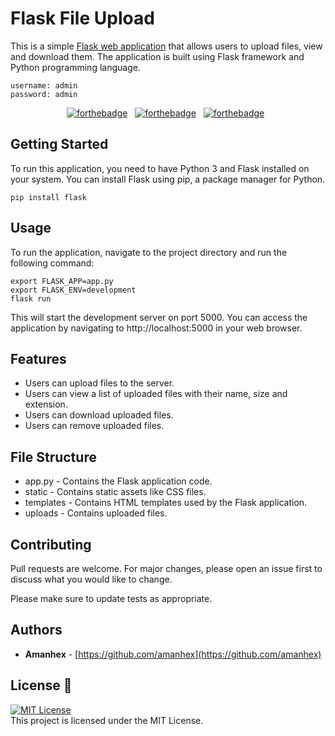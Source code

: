 # Flask File Upload

This is a simple <a href="https://file-upload-app.onrender.com/" target="_blank">Flask web application</a> that allows users to upload files, view and download them. The application is built using Flask framework and Python programming language.

```
username: admin
password: admin
```

<center>
  
[![forthebadge](https://forthebadge.com/images/badges/built-by-developers.svg)](https://forthebadge.com) &nbsp;
[![forthebadge](https://forthebadge.com/images/badges/open-source.svg)](https://forthebadge.com) &nbsp;
[![forthebadge](https://forthebadge.com/images/badges/check-it-out.svg)](https://forthebadge.com) &nbsp;
  
</center>

## Getting Started

To run this application, you need to have Python 3 and Flask installed on your system. You can install Flask using pip, a package manager for Python.

```
pip install flask
```

## Usage

To run the application, navigate to the project directory and run the following command:

```
export FLASK_APP=app.py
export FLASK_ENV=development
flask run
```

This will start the development server on port 5000. You can access the application by navigating to http://localhost:5000 in your web browser.


##  Features

- Users can upload files to the server.
- Users can view a list of uploaded files with their name, size and extension.
- Users can download uploaded files.
- Users can remove uploaded files.


##  File Structure

- app.py - Contains the Flask application code.
- static - Contains static assets like CSS files.
- templates - Contains HTML templates used by the Flask application.
- uploads - Contains uploaded files.


## Contributing

Pull requests are welcome. For major changes, please open an issue first to discuss what you would like to change.

Please make sure to update tests as appropriate.

## Authors

- **Amanhex** - [https://github.com/amanhex](https://github.com/amanhex)

## License 📄

[![MIT License](https://img.shields.io/badge/License-MIT-green.svg)](https://choosealicense.com/licenses/mit/) <br />
This project is licensed under the MIT License.
